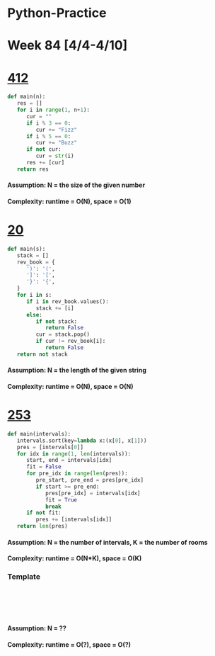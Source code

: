 # Python-Practice

# Week 84 [4/4-4/10]

# [412](https://leetcode.com/problems/fizz-buzz/)
```python
def main(n):
   res = []
   for i in range(1, n+1):
      cur = ""
      if i % 3 == 0:
         cur += "Fizz"
      if i % 5 == 0:
         cur += "Buzz"
      if not cur:
         cur = str(i)
      res += [cur]
   return res
```
#### Assumption: N = the size of the given number
#### Complexity: runtime = O(N), space = O(1)

# [20](https://leetcode.com/problems/valid-parentheses/)
```python
def main(s):
   stack = []
   rev_book = {
      ')': '(',
      ']': '[',
      '}': '{',
   }
   for i in s:
      if i in rev_book.values():
         stack += [i]
      else:
         if not stack:
            return False
         cur = stack.pop()
         if cur != rev_book[i]:
            return False
   return not stack
```
#### Assumption: N = the length of the given string
#### Complexity: runtime = O(N), space = O(N)

# [253](https://leetcode.com/problems/meeting-rooms-ii/)
```python
def main(intervals):
   intervals.sort(key=lambda x:(x[0], x[1]))
   pres = [intervals[0]]
   for idx in range(1, len(intervals)):
      start, end = intervals[idx]
      fit = False
      for pre_idx in range(len(pres)):
         pre_start, pre_end = pres[pre_idx]
         if start >= pre_end:
            pres[pre_idx] = intervals[idx]
            fit = True
            break
      if not fit:
         pres += [intervals[idx]]
   return len(pres)
```
#### Assumption: N = the number of intervals, K = the number of rooms
#### Complexity: runtime = O(N*K), space = O(K)

### Template
# []()
```sql
```

# []()
```python
```
#### Assumption: N = ??
#### Complexity: runtime = O(?), space = O(?)
